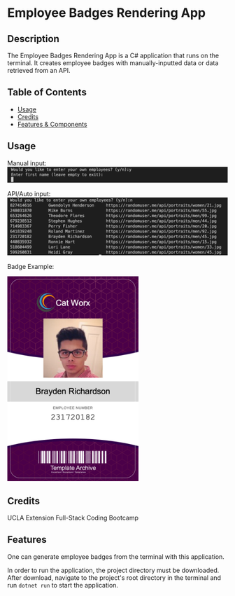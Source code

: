 # Employee Badges Rendering App

## Description
The Employee Badges Rendering App is a C# application that runs on the terminal. It creates employee badges with manually-inputted data or data retrieved from an API.

## Table of Contents

- [Usage](#usage)
- [Credits](#credits)
- [Features & Components](#features)

## Usage

Manual input:
![](./data/previews/preview-manual.png)

API/Auto input:
![](./data/previews/preview-auto.png)

Badge Example:

<img src="./data/231720182_badge.png" alt="preview" width="300"/>

## Credits

UCLA Extension Full-Stack Coding Bootcamp

## Features
One can generate employee badges from the terminal with this application. 

In order to run the application, the project directory must be downloaded. After download, navigate to the project's root directory in the terminal and run `dotnet run` to start the application.
